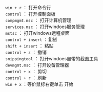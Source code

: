 <code>win + r</code> ： 打开命令行<br>
<code>control</code> ： 打开控制面板<br>
<code>compmgmt.msc</code> ： 打开计算机管理<br>
<code>services.msc</code> ： 打开windoes服务管理<br>
<code>mstsc</code> ： 打开windows远程桌面<br>
<code>control + insert</code> ：复制<br>
<code>shift + insert</code> ： 粘贴<br>
<code>control + z</code> ： 撤销<br>
<code>snippingtool</code> ： 打开windoes自带的截图工具<br>
<code>devmgmt.msc</code> ： 打开设备管理器<br>
<code>control + x</code> ： 剪切<br>
<code>control + r</code> ： 刷新<br>
<code>win + x</code> ：等价鼠标右键单击 开始<br>

